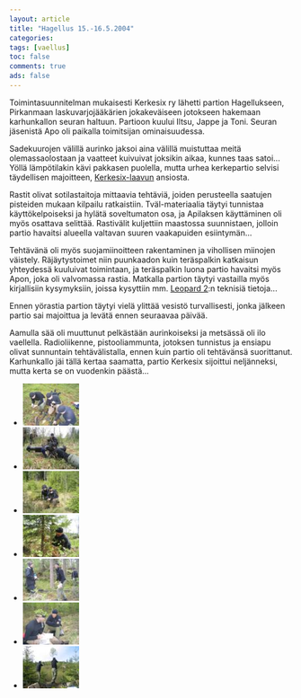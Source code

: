 ```yaml
---
layout: article 
title: "Hagellus 15.-16.5.2004" 
categories: 
tags: [vaellus]
toc: false 
comments: true 
ads: false 
---
```


Toimintasuunnitelman mukaisesti Kerkesix ry lähetti partion
Hagellukseen, Pirkanmaan laskuvarjojääkärien jokakeväiseen jotokseen
hakemaan karhunkallon seuran haltuun. Partioon kuului Iltsu, Jappe ja
Toni. Seuran jäsenistä Apo oli paikalla toimitsijan ominaisuudessa.

Sadekuurojen välillä aurinko jaksoi aina välillä muistuttaa meitä
olemassaolostaan ja vaatteet kuivuivat joksikin aikaa, kunnes taas
satoi... Yöllä lämpötilakin kävi pakkasen puolella, mutta urhea
kerkepartio selvisi täydellisen majoitteen,
[Kerkesix-laavun](/kerkesix-laavu/) ansiosta.

Rastit olivat sotilastaitoja mittaavia tehtäviä, joiden perusteella
saatujen pisteiden mukaan kilpailu ratkaistiin. Tväl-materiaalia täytyi
tunnistaa käyttökelpoiseksi ja hylätä soveltumaton osa, ja Apilaksen
käyttäminen oli myös osattava selittää. Rastivälit kuljettiin maastossa
suunnistaen, jolloin partio havaitsi alueella valtavan suuren
vaakapuiden esiintymän...

Tehtävänä oli myös suojamiinoitteen rakentaminen ja vihollisen miinojen
väistely. Räjäytystoimet niin puunkaadon kuin teräspalkin katkaisun
yhteydessä kuuluivat toimintaan, ja teräspalkin luona partio havaitsi
myös Apon, joka oli valvomassa rastia. Matkalla partion täytyi vastailla
myös kirjallisiin kysymyksiin, joissa kysyttiin mm. [Leopard
2](http://fi.wikipedia.org/wiki/Leopard_2):n teknisiä tietoja...

Ennen yörastia partion täytyi vielä ylittää vesistö turvallisesti, jonka
jälkeen partio sai majoittua ja levätä ennen seuraavaa päivää.

Aamulla sää oli muuttunut pelkästään aurinkoiseksi ja metsässä oli ilo
vaellella. Radioliikenne, pistooliammunta, jotoksen tunnistus ja ensiapu
olivat sunnuntain tehtävälistalla, ennen kuin partio oli tehtävänsä
suorittanut. Karhunkallo jäi tällä kertaa saamatta, partio Kerkesix
sijoittui neljänneksi, mutta kerta se on vuodenkin päästä...

<div class="image-gallery" markdown="1">

-   [![](/images/hagellus-2004/Thumbnails/hagellus_2004_019b.jpg)](/images/hagellus-2004/hagellus_2004_019b.jpg)
-   [![](/images/hagellus-2004/Thumbnails/hagellus_2004_029b.jpg)](/images/hagellus-2004/hagellus_2004_029b.jpg)
-   [![](/images/hagellus-2004/Thumbnails/hagellus_2004_031b.jpg)](/images/hagellus-2004/hagellus_2004_031b.jpg)
-   [![](/images/hagellus-2004/Thumbnails/hagellus_2004_040b.jpg)](/images/hagellus-2004/hagellus_2004_040b.jpg)
-   [![](/images/hagellus-2004/Thumbnails/hagellus_2004_054b.jpg)](/images/hagellus-2004/hagellus_2004_054b.jpg)
-   [![](/images/hagellus-2004/Thumbnails/hagellus_2004_056b.jpg)](/images/hagellus-2004/hagellus_2004_056b.jpg)
-   [![](/images/hagellus-2004/Thumbnails/hagellus_2004_101b.jpg)](/images/hagellus-2004/hagellus_2004_101b.jpg)

</div>
